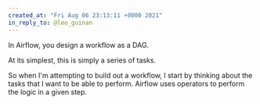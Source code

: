 ```yaml
---
created_at: "Fri Aug 06 23:13:11 +0000 2021"
in_reply_to: @leo_guinan
---
```


In Airflow, you design a workflow as a DAG. 

At its simplest, this is simply a series of tasks.

So when I'm attempting to build out a workflow, I start by thinking about the tasks that I want to be able to perform. Airflow uses operators to perform the logic in a given step.